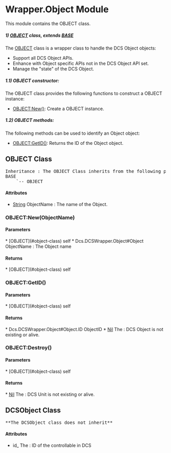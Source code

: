 # Wrapper.Object Module
This module contains the OBJECT class.

##### 1) [OBJECT](#object-class) class, extends [BASE](#base-class)

The [OBJECT](#object-class) class is a wrapper class to handle the DCS Object objects:

* Support all DCS Object APIs.
* Enhance with Object specific APIs not in the DCS Object API set.
* Manage the "state" of the DCS Object.

##### 1.1) OBJECT constructor:

The OBJECT class provides the following functions to construct a OBJECT instance:

* [OBJECT:New()](#object-new-objectname): Create a OBJECT instance.

##### 1.2) OBJECT methods:

The following methods can be used to identify an Object object:

* [OBJECT:GetID()](#object-getid): Returns the ID of the Object object.



## OBJECT Class
<pre>
Inheritance : The OBJECT Class inherits from the following parents :
BASE
	`-- OBJECT
</pre>

<h4> Attributes </h4>

* <u>String</u> ObjectName : The name of the Object.


### OBJECT:New(ObjectName)

<h4> Parameters </h4>
* [OBJECT](#object-class)
self
* Dcs.DCSWrapper.Object#Object ObjectName : The Object name

<h4> Returns </h4>
* [OBJECT](#object-class)
self


### OBJECT:GetID()

<h4> Parameters </h4>
* [OBJECT](#object-class) self

<h4> Returns </h4>
* Dcs.DCSWrapper.Object#Object.ID ObjectID
* <u>Nil</u> The : DCS Object is not existing or alive.


### OBJECT:Destroy()

<h4> Parameters </h4>
* [OBJECT](#object-class)
self

<h4> Returns </h4>
* <u>Nil</u> The : DCS Unit is not existing or alive.


## DCSObject Class
<pre>
**The DCSObject class does not inherit**
</pre>

<h4> Attributes </h4>

* id_ The : ID of the controllable in DCS


